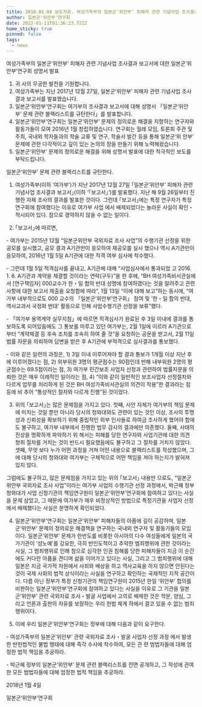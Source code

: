 ```yaml
---
title: 2018.01.04 보도자료. 여성가족부의 일본군‘위안부’ 피해자 관련 기념사업 조사결과 보고서에 대한 일본군‘위안부’연구회 성명서 발표
author: 일본군'위안부'연구회
date: 2022-01-11T01:36:23.721Z
home_sticky: true
pinned: false
tags:
  - news
---
```

여성가족부의 일본군‘위안부’ 피해자 관련 기념사업 조사결과 보고서에 대한 일본군‘위안부’연구회 성명서 발표



1. 귀 사의 무궁한 발전을 기원합니다.
2. 여성가족부는 지난 2017년 12월 27일, 일본군‘위안부’ 피해자 관련 기념사업 조사 결과 보고서를 발표했습니다.
3. 일본군‘위안부’연구회는 여가부의 조사결과 보고서에 대해 성명서 「일본군‘위안 부’ 문제 관련 블랙리스트를 규탄한다」를 발표합니다.
4. 일본군‘위안부’연구회는 일본군‘위안부’ 문제의 정의로운 해결을 지향하는 연구자와 활동가들이 모여 2016년 1월 창립하였습니다. 연구회는 월례 모임, 토론회 주관 및 주최, 국내외 학자들과의 학술 교류 및 연구, 학술서 발간 등을 통해 일본군‘위 안부’ 문제에 관한 다각적이고 깊이 있는 논의의 장을 만들기 위해 노력해왔습니다.
5. 일본군‘위안부’ 문제의 정의로운 해결을 위해 성명서 발표에 대한 적극적인 보도를 부탁드립니다.



일본군‘위안부’ 문제 관련 블랙리스트를 규탄한다.



1. 여성가족부(이하 ‘여가부’)가 지난 2017년 12월 27일 ｢일본군‘위안부’ 피해자 관련 기념사업 조사결과 보고서｣(이하 ‘｢보고서｣’)를 발표했다. 지난 해 9월 26일부터 진행한 자체 조사의 결과를 발표한 것이다. 그런데 ｢보고서｣에는 특정 연구자가 특정 연구회에 참여했다는 이유로 여가부 사업 에서 배제되었다는 놀라운 사실이 확인・적시되어 있다. 참으로 경악하지 않을 수 없는 일이다. 

2. ｢보고서｣에 따르면, 

\- 여가부는 2015년 12월 “일본군위안부 국외자료 조사 사업”의 수행기관 선정을 위한 공모를 실시했고, 공모 결과 A기관만이 응모하여 재공모를 실시 했으나 역시 A기관만이 응모하여, 2016년 1월 5일 A기관에 대한 적격 여부 심사에 착수했다. 

\- 그런데 1월 5일 적격심사를 끝내고, A기관에 대해 “사업심사에서 통과되었 고 2016. 1. 6. A기관과 계약을 체결할 것이라는 연락(구두)”을 한 후에, “BH 여성가족비서관실에서 \[연구책임자] 000교수가 한・일 합의 반대 성명에 참여하였다는 것을 알려주고 관련 사항에 대한 보고서 제출을 요청함에 따라”, 1월 13일 “이에 대해 보고”하는 동시에, “여가부 내부적으로도 000 교수의 「일본군‘위안부’연구회」 참여 및 ‘한・일 합의 반대, 역사교과서 국정화 반대’ 활동으로 인해 사업수행기관 선정을 보류”했다. 

\- 「여가부 용역계약 실무지침」에 따르면 적격심사가 완료된 후 3일 이내에 결과를 통보하도록 되어있음에도 그 통보를 미루고 있던 여가부는, 2월 1일에 이르러 A기관으로부터 “계약체결 등 후속 조치를 조속히 하여 줄 것”을 요청하는 공문을 받고서, 2월 11일 법률 자문을 의뢰하여 답변을 받은 후 A기관에 부적격으로 심사결과를 통보했다. 

\- 이와 같은 일련의 과정은, 1) 3일 이내 이루어져야 할 결과 통보가 1개월 이상 지난 후에 이루어졌다는 점, 2) 외부위원 3명의 평균점수는 90점인데 반해 내부위원 2명의 평균점수는 69.5점이라는 점, 3) 여가부 민간보조 사업자 선정과 관련하여 법률자문을 의뢰한 것은 매우 이례적인 일이라는 점, 4) “이와 같이 일반적인 보조사업자 선정절차와 다르게 업무를 처리하게 된 것은 BH 여성가족비서관실의 의견이 작용”한 결과라는 점 등에 비 추어 “통상적인 절차와 다르게 진행”된 것이었다. 

3. 위의 ｢보고서｣는 많은 문제점을 가지고 있다. 첫째, 사안 자체가 여가부의 책임 문제에 미치는 것일 뿐만 아니라 당시의 청와대와도 관련이 있는 것인 이상, 조사의 투명성과 신뢰성을 확보하기 위해 중립적인 외부 인사들로 하여금 조사하게 했어야 함에도 불구하고, 여가부 내부에서 진행한 법무 감사의 결과에만 의존했다. 둘째, 사태의 진상을 명확하게 파악하기 위 해서는 피해를 당한 연구자와 사업기관에 대한 의견 청취 절차를 거치는 것이 반드시 필요했음에도 불구하고 그 절차를 거치지 않았다. 셋째, 무엇 보다 누가 어떤 과정을 거쳐 어떤 내용으로 블랙리스트를 작성했으며, 그 에 대해 당시의 청와대와 여가부는 구체적으로 어떤 책임을 져야 하는지가 밝혀져 있지 않다. 

그럼에도 불구하고, 많은 문제점을 가지고 있는 위의 ｢보고서｣ 내용만 으로도, “일본군위안부 국외자료 조사 사업”이라는 여가부 사업의 수행기관 선정 과정에서, 박근혜 정부 청와대가 사업 신청기관의 책임연구원이 일본군‘위안부’연구회에 참여하고 있다는 사실을 문제 삼았고, 그 때문에 여가부가 매우 비정상적인 방법으로 특정기관을 사업자 선정에서 배제했다는 사실은 분명하게 확인되었다. 

4. 일본군‘위안부’연구회는 일본군‘위안부’ 피해자들의 아픔에 깊이 공감하며, 일본군‘위안부’ 문제의 정의로운 해결책을 연구하는 국내외 연구자 및 활동가들의 모임이다. 일본군‘위안부’ 문제가 한반도를 비롯한 아시아의 다수 여성들에게 일본의 국가기관이 ‘성노예’를 강요한, 극히 반인도적이고 추악한 범죄행위에 관한 것이라는 사실, 그 범죄행위로 인해 참으로 심각한 인권 침해를 당한 피해자들이 지금 이 순간에도 커다란 아픔을 견디며 삶을 이어가고 있다는 사실, 그리고 그 범죄행위에 대해 일본은 지금 국가적 차원에서 사죄와 배상을 하고 역사교육을 하지 않으면 안된다는 것이 국제 사회의 법적 상식이라는 사실을 연구하고 확인하는 국제적인 지적 공간이다. 다름 아닌 정부가 특정 신청기관의 책임연구원이 2015년 한일 ‘위안부’ 합의를 비판하는 일본군‘위안부’연구회에 참여하고 있다는 사실을 이유로 그 기관을 일본군‘위안부’ 관련 국외자료 조사・발굴 사업에서 고의로 배제한 것은 학문, 양심, 그리고 언론과 출판의 자유를 보장하는 우리 헌법 체계 하에서 결코 있을 수 없는 범죄행위이다. 

5. 이에 우리 일본군‘위안부’연구회는 정부에 대해 다음과 같이 요구한다. 

\- 여성가족부의 일본군‘위안부’ 관련 국외자료 조사・발굴 사업자 선정 과정 에서 발생한 반헌법적인 불법 행태에 대해 즉각 수사에 착수하여, 모든 관 련 범법자들에 대해 엄정한 법적 책임을 추궁하라. 

\- 박근혜 정부의 일본군‘위안부’ 문제 관련 블랙리스트를 전면 공개하고, 그 작성에 관여한 모든 범법자들에 대해 엄정한 법적 책임을 추궁하라. 



2018년 1월 4일 

일본군‘위안부’연구회